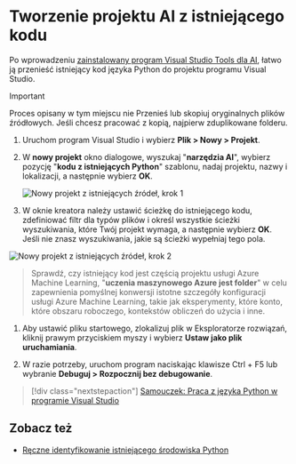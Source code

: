 ---
---
# <a name="create-an-ai-project-from-existing-code"></a>Tworzenie projektu AI z istniejącego kodu

Po wprowadzeniu [zainstalowany program Visual Studio Tools dla AI](installation.md), łatwo ją przenieść istniejący kod języka Python do projektu programu Visual Studio.

> [!Important]
>
> Proces opisany w tym miejscu nie Przenieś lub skopiuj oryginalnych plików źródłowych. Jeśli chcesz pracować z kopią, najpierw zduplikowane folderu.

1. Uruchom program Visual Studio i wybierz **Plik > Nowy > Projekt**.

1. W **nowy projekt** okno dialogowe, wyszukaj "**narzędzia AI**", wybierz pozycję "**kodu z istniejących Python**" szablonu, nadaj projektu, nazwy i lokalizacji, a następnie wybierz **OK**.

    ![Nowy projekt z istniejących źródeł, krok 1](media\create-project-existing\new-ai-project.png)

1. W oknie kreatora należy ustawić ścieżkę do istniejącego kodu, zdefiniować filtr dla typów plików i określ wszystkie ścieżki wyszukiwania, które Twój projekt wymaga, a następnie wybierz **OK**. Jeśli nie znasz wyszukiwania, jakie są ścieżki wypełniaj tego pola.

![Nowy projekt z istniejących źródeł, krok 2](media\create-project-existing\azurebatch-newproject.png)

> Sprawdź, czy istniejący kod jest częścią projektu usługi Azure Machine Learning, "**uczenia maszynowego Azure jest folder**" w celu zapewnienia pomyślnej konwersji istotne szczegóły konfiguracji usługi Azure Machine Learning, takie jak eksperymenty, które konto, które obszaru roboczego, kontekstów obliczeń do użycia i inne.

1. Aby ustawić pliku startowego, zlokalizuj plik w Eksploratorze rozwiązań, kliknij prawym przyciskiem myszy i wybierz **Ustaw jako plik uruchamiania**.

1. W razie potrzeby, uruchom program naciskając klawisze Ctrl + F5 lub wybranie **Debuguj > Rozpocznij bez debugowanie**.

> [!div class="nextstepaction"]
> [Samouczek: Praca z języka Python w programie Visual Studio](../python/tutorial-working-with-python-in-visual-studio-step-00-installation.md)

## <a name="see-also"></a>Zobacz też

- [Ręczne identyfikowanie istniejącego środowiska Python](../python/managing-python-environments-in-visual-studio.md#manually-identifying-an-existing-environment)
